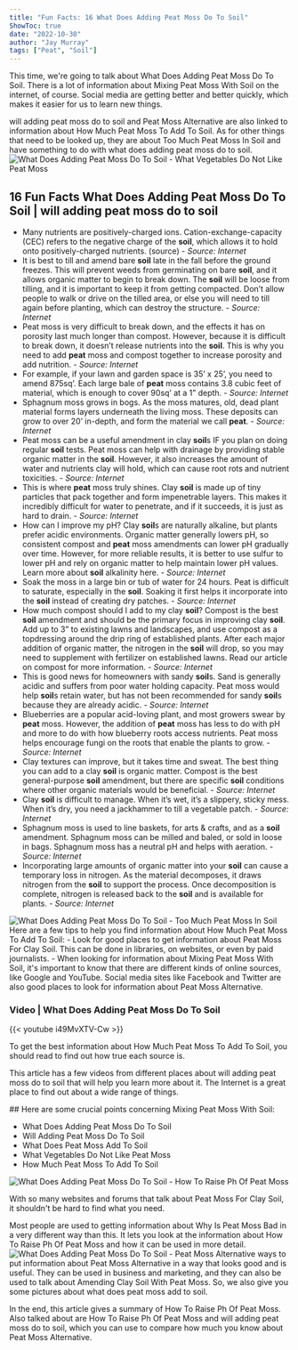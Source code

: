 ```yaml
---
title: "Fun Facts: 16 What Does Adding Peat Moss Do To Soil"
ShowToc: true 
date: "2022-10-30"
author: "Jay Murray" 
tags: ["Peat", "Soil"]
---
```


	
This time, we're going to talk about What Does Adding Peat Moss Do To Soil. There is a lot of information about Mixing Peat Moss With Soil on the internet, of course. Social media are getting better and better quickly, which makes it easier for us to learn new things.

will adding peat moss do to soil and Peat Moss Alternative are also linked to information about How Much Peat Moss To Add To Soil. As for other things that need to be looked up, they are about Too Much Peat Moss In Soil and have something to do with what does adding peat moss do to soil.
<img loading="lazy" src="https://www.thespruce.com/thmb/MsrBJWLMVNQhDglorZFzHB_tMrQ=/2299x0/filters:no_upscale():max_bytes(150000):strip_icc()/methods-to-make-soil-more-acidic-3269735-02-38115635ce5143f187ed2f5cb080a85d.jpg" onerror="this.onerror=null;this.src='https://blogger.googleusercontent.com/img/a/AVvXsEhe7F7TRXHtjiKvHb5vS7DmnxvpHiDyoYyYvm1nHB3Qp2_w3BnM6A2eq4v7FYxCC9bfZt3a9vIMtAYEKUiaDQbHMg-ViyGmRIj39MLp0bGFfgfYw1Dc9q_H-T0wiTm3l0Uq42dETrN9eC8aGJ9_IORZsxST1AcLR7np1koOfcc7tnHa4S8Mwz_xD9d0=s16000';" alt="What Does Adding Peat Moss Do To Soil - What Vegetables Do Not Like Peat Moss" >

## 16 Fun Facts What Does Adding Peat Moss Do To Soil | will adding peat moss do to soil
-   Many nutrients are positively-charged ions. Cation-exchange-capacity (CEC) refers to the negative charge of the **soil**, which allows it to hold onto positively-charged nutrients. (source) - <cite>Source: Internet</cite>
-   It is best to till and amend bare **soil** late in the fall before the ground freezes. This will prevent weeds from germinating on bare **soil**, and it allows organic matter to begin to break down. The **soil** will be loose from tilling, and it is important to keep it from getting compacted. Don’t allow people to walk or drive on the tilled area, or else you will need to till again before planting, which can destroy the structure. - <cite>Source: Internet</cite>
-   Peat moss is very difficult to break down, and the effects it has on porosity last much longer than compost. However, because it is difficult to break down, it doesn’t release nutrients into the **soil**. This is why you need to add **peat** moss and compost together to increase porosity and add nutrition. - <cite>Source: Internet</cite>
-   For example, if your lawn and garden space is 35’ x 25’, you need to amend 875sq’. Each large bale of **peat** moss contains 3.8 cubic feet of material, which is enough to cover 90sq’ at a 1” depth. - <cite>Source: Internet</cite>
-   Sphagnum moss grows in bogs. As the moss matures, old, dead plant material forms layers underneath the living moss. These deposits can grow to over 20’ in-depth, and form the material we call **peat**. - <cite>Source: Internet</cite>
-   Peat moss can be a useful amendment in clay **soil**s IF you plan on doing regular **soil** tests. Peat moss can help with drainage by providing stable organic matter in the **soil**. However, it also increases the amount of water and nutrients clay will hold, which can cause root rots and nutrient toxicities. - <cite>Source: Internet</cite>
-   This is where **peat** moss truly shines. Clay **soil** is made up of tiny particles that pack together and form impenetrable layers. This makes it incredibly difficult for water to penetrate, and if it succeeds, it is just as hard to drain. - <cite>Source: Internet</cite>
-   How can I improve my pH? Clay **soil**s are naturally alkaline, but plants prefer acidic environments. Organic matter generally lowers pH, so consistent compost and **peat** moss amendments can lower pH gradually over time. However, for more reliable results, it is better to use sulfur to lower pH and rely on organic matter to help maintain lower pH values. Learn more about **soil** alkalinity here. - <cite>Source: Internet</cite>
-   Soak the moss in a large bin or tub of water for 24 hours. Peat is difficult to saturate, especially in the **soil**. Soaking it first helps it incorporate into the **soil** instead of creating dry patches. - <cite>Source: Internet</cite>
-   How much compost should I add to my clay **soil**? Compost is the best **soil** amendment and should be the primary focus in improving clay **soil**. Add up to 3” to existing lawns and landscapes, and use compost as a topdressing around the drip ring of established plants. After each major addition of organic matter, the nitrogen in the **soil** will drop, so you may need to supplement with fertilizer on established lawns. Read our article on compost for more information. - <cite>Source: Internet</cite>
-   This is good news for homeowners with sandy **soil**s. Sand is generally acidic and suffers from poor water holding capacity. Peat moss would help **soil**s retain water, but has not been recommended for sandy **soil**s because they are already acidic. - <cite>Source: Internet</cite>
-   Blueberries are a popular acid-loving plant, and most growers swear by **peat** moss. However, the addition of **peat** moss has less to do with pH and more to do with how blueberry roots access nutrients. Peat moss helps encourage fungi on the roots that enable the plants to grow. - <cite>Source: Internet</cite>
-   Clay textures can improve, but it takes time and sweat. The best thing you can add to a clay **soil** is organic matter. Compost is the best general-purpose **soil** amendment, but there are specific **soil** conditions where other organic materials would be beneficial. - <cite>Source: Internet</cite>
-   Clay **soil** is difficult to manage. When it’s wet, it’s a slippery, sticky mess. When it’s dry, you need a jackhammer to till a vegetable patch. - <cite>Source: Internet</cite>
-   Sphagnum moss is used to line baskets, for arts & crafts, and as a **soil** amendment. Sphagnum moss can be milled and baled, or sold in loose in bags. Sphagnum moss has a neutral pH and helps with aeration. - <cite>Source: Internet</cite>
-   Incorporating large amounts of organic matter into your **soil** can cause a temporary loss in nitrogen. As the material decomposes, it draws nitrogen from the **soil** to support the process. Once decomposition is complete, nitrogen is released back to the **soil** and is available for plants. - <cite>Source: Internet</cite>


<img loading="lazy" src="https://i.ytimg.com/vi/WNJ7dpf1KRY/maxresdefault.jpg" onerror="this.onerror=null;this.src='https://blogger.googleusercontent.com/img/a/AVvXsEhe7F7TRXHtjiKvHb5vS7DmnxvpHiDyoYyYvm1nHB3Qp2_w3BnM6A2eq4v7FYxCC9bfZt3a9vIMtAYEKUiaDQbHMg-ViyGmRIj39MLp0bGFfgfYw1Dc9q_H-T0wiTm3l0Uq42dETrN9eC8aGJ9_IORZsxST1AcLR7np1koOfcc7tnHa4S8Mwz_xD9d0=s16000';" alt="What Does Adding Peat Moss Do To Soil - Too Much Peat Moss In Soil" >
Here are a few tips to help you find information about How Much Peat Moss To Add To Soil:
- Look for good places to get information about Peat Moss For Clay Soil. This can be done in libraries, on websites, or even by paid journalists.
- When looking for information about Mixing Peat Moss With Soil, it's important to know that there are different kinds of online sources, like Google and YouTube. Social media sites like Facebook and Twitter are also good places to look for information about Peat Moss Alternative.

### Video | What Does Adding Peat Moss Do To Soil
{{< youtube i49MvXTV-Cw >}} 

To get the best information about How Much Peat Moss To Add To Soil, you should read to find out how true each source is.

This article has a few videos from different places about will adding peat moss do to soil that will help you learn more about it. The Internet is a great place to find out about a wide range of things.
<script async="async" data-cfasync="false" src="//normallydemandedalter.com/fe63df3c5408708b15d8dc3d9b206b31/invoke.js"></script>
<div id="container-fe63df3c5408708b15d8dc3d9b206b31"></div>
## Here are some crucial points concerning Mixing Peat Moss With Soil:

- What Does Adding Peat Moss Do To Soil
- Will Adding Peat Moss Do To Soil
- What Does Peat Moss Add To Soil
- What Vegetables Do Not Like Peat Moss
- How Much Peat Moss To Add To Soil

 <img loading="lazy" src="http://1.bp.blogspot.com/_81Nc_4nc1kQ/SfGqXh3n5aI/AAAAAAAAC5A/nAnqjxbPIlg/s400/CricketEggs000.jpg" onerror="this.onerror=null;this.src='https://blogger.googleusercontent.com/img/a/AVvXsEhe7F7TRXHtjiKvHb5vS7DmnxvpHiDyoYyYvm1nHB3Qp2_w3BnM6A2eq4v7FYxCC9bfZt3a9vIMtAYEKUiaDQbHMg-ViyGmRIj39MLp0bGFfgfYw1Dc9q_H-T0wiTm3l0Uq42dETrN9eC8aGJ9_IORZsxST1AcLR7np1koOfcc7tnHa4S8Mwz_xD9d0=s16000';" alt="What Does Adding Peat Moss Do To Soil - How To Raise Ph Of Peat Moss" >

With so many websites and forums that talk about Peat Moss For Clay Soil, it shouldn't be hard to find what you need.

Most people are used to getting information about Why Is Peat Moss Bad in a very different way than this. It lets you look at the information about How To Raise Ph Of Peat Moss and how it can be used in more detail.
<img loading="lazy" src="http://epicgardening.com.s3.amazonaws.com/wp-content/uploads/2016/07/13131732/Peat-Moss-What-It-Is-and-How-To-Use-It-In-Your-Garden.jpg" onerror="this.onerror=null;this.src='https://blogger.googleusercontent.com/img/a/AVvXsEhe7F7TRXHtjiKvHb5vS7DmnxvpHiDyoYyYvm1nHB3Qp2_w3BnM6A2eq4v7FYxCC9bfZt3a9vIMtAYEKUiaDQbHMg-ViyGmRIj39MLp0bGFfgfYw1Dc9q_H-T0wiTm3l0Uq42dETrN9eC8aGJ9_IORZsxST1AcLR7np1koOfcc7tnHa4S8Mwz_xD9d0=s16000';" alt="What Does Adding Peat Moss Do To Soil - Peat Moss Alternative" >
ways to put information about Peat Moss Alternative in a way that looks good and is useful. They can be used in business and marketing, and they can also be used to talk about Amending Clay Soil With Peat Moss. So, we also give you some pictures about what does peat moss add to soil.

In the end, this article gives a summary of How To Raise Ph Of Peat Moss. Also talked about are How To Raise Ph Of Peat Moss and will adding peat moss do to soil, which you can use to compare how much you know about Peat Moss Alternative.
	
	

